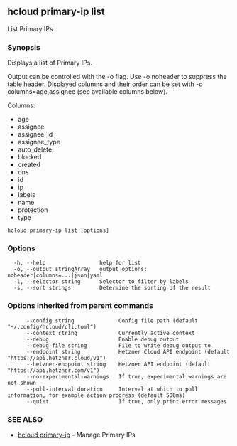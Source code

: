## hcloud primary-ip list

List Primary IPs

### Synopsis

Displays a list of Primary IPs.

Output can be controlled with the -o flag. Use -o noheader to suppress the
table header. Displayed columns and their order can be set with
-o columns=age,assignee (see available columns below).

Columns:
 - age
 - assignee
 - assignee_id
 - assignee_type
 - auto_delete
 - blocked
 - created
 - dns
 - id
 - ip
 - labels
 - name
 - protection
 - type

```
hcloud primary-ip list [options]
```

### Options

```
  -h, --help                 help for list
  -o, --output stringArray   output options: noheader|columns=...|json|yaml
  -l, --selector string      Selector to filter by labels
  -s, --sort strings         Determine the sorting of the result
```

### Options inherited from parent commands

```
      --config string              Config file path (default "~/.config/hcloud/cli.toml")
      --context string             Currently active context
      --debug                      Enable debug output
      --debug-file string          File to write debug output to
      --endpoint string            Hetzner Cloud API endpoint (default "https://api.hetzner.cloud/v1")
      --hetzner-endpoint string    Hetzner API endpoint (default "https://api.hetzner.com/v1")
      --no-experimental-warnings   If true, experimental warnings are not shown
      --poll-interval duration     Interval at which to poll information, for example action progress (default 500ms)
      --quiet                      If true, only print error messages
```

### SEE ALSO

* [hcloud primary-ip](hcloud_primary-ip.md)	 - Manage Primary IPs
